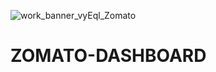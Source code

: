 

![work_banner_vyEql_Zomato](https://github.com/user-attachments/assets/a2d78505-9c45-40e2-bb31-bc6cefd71cdd)
# ZOMATO-DASHBOARD

